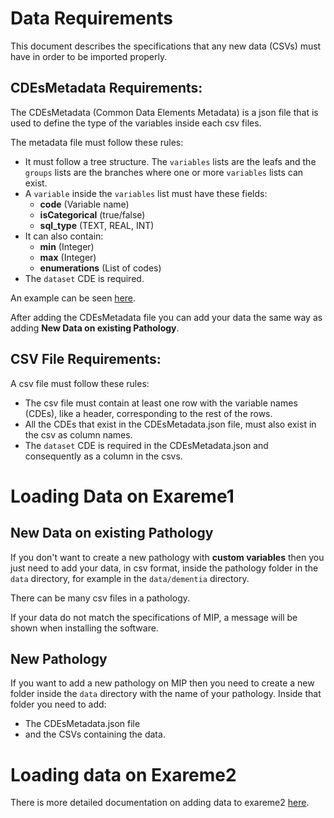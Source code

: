 # Data Requirements

This document describes the specifications that any new data (CSVs) must have in order to be imported properly.


## CDEsMetadata Requirements:

The CDEsMetadata (Common Data Elements Metadata) is a json file that is used to define the type of the variables inside each csv files.

The metadata file must follow these rules:
* It must follow a tree structure. The `variables` lists are the leafs and the `groups` lists are the branches where one or more `variables` lists can exist.
* A `variable` inside the `variables` list must have these fields:
  * **code** (Variable name)
  * **isCategorical** (true/false)
  * **sql_type** (TEXT, REAL, INT)
* It can also contain:
  * **min** (Integer)
  * **max** (Integer)
  * **enumerations** (List of codes)
* The `dataset` CDE is required.

An example can be seen [here](../data/dementia/CDEsMetadata.json).

After adding the CDEsMetadata file you can add your data the same way as adding **New Data on existing Pathology**.

## CSV File Requirements:

A csv file must follow these rules:
* The csv file must contain at least one row with the variable names (CDEs), like a header, corresponding to the rest of the rows.
* All the CDEs that exist in the CDEsMetadata.json file, must also exist in the csv as column names.
* The `dataset` CDE is required in the CDEsMetadata.json and consequently as a column in the csvs.

# Loading Data on Exareme1

## New Data on existing Pathology

If you don't want to create a new pathology with **custom variables** then you just need to add your data, in csv format, inside the pathology folder in the `data` directory, for example in the `data/dementia` directory.

There can be many csv files in a pathology. 

If your data do not match the specifications of MIP, a message will be shown when installing the software.

## New Pathology

If you want to add a new pathology on MIP then you need to create a new folder inside the `data` directory with the name of your pathology. Inside that folder you need to add:
* The CDEsMetadata.json file
* and the CSVs containing the data.

# Loading data on Exareme2

There is more detailed documentation on adding data to exareme2 [here](https://github.com/madgik/MIP-Engine/blob/master/kubernetes/docs/ImportNodeData.md).

